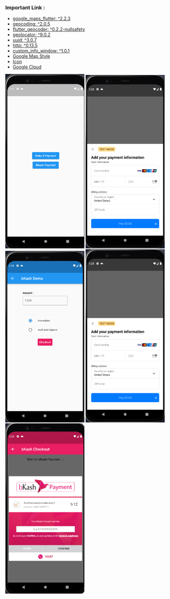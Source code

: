 ### Important Link :
- [google_maps_flutter: ^2.2.3](https://pub.dev/packages/google_maps_flutter)
- [geocoding: ^2.0.5](https://pub.dev/packages/geocoding)
- [flutter_geocoder: ^0.2.2-nullsafety](https://pub.dev/packages/flutter_geocoder)
- [geolocator: ^9.0.2](https://pub.dev/packages/geolocator)
- [uuid: ^3.0.7](https://pub.dev/packages/uuid)
- [http: ^0.13.5](https://pub.dev/packages/http)
- [custom_info_window: ^1.0.1](https://pub.dev/packages/custom_info_window/example)
- [Google Map Style](https://mapstyle.withgoogle.com/)
- [Icon](https://www.flaticon.com/search?word=car)
- [Google Cloud](https://console.cloud.google.com/apis/credentials?authuser=2&project=spheric-gecko-374305&supportedpurview=project&pli=1)

<div>
      <img style="width: 250px;" src="images/home_page.png" alt="">
      <img style="width: 250px;" src="images/strip_payment.png" alt="">
      <img style="width: 250px;" src="images/bikah_demo.png" alt="">
      <img style="width: 250px;" src="images/strip_payment.png" alt="">
      <img style="width: 250px;" src="images/Screenshot 2023-01-15 133129.png" alt="">
</div>
